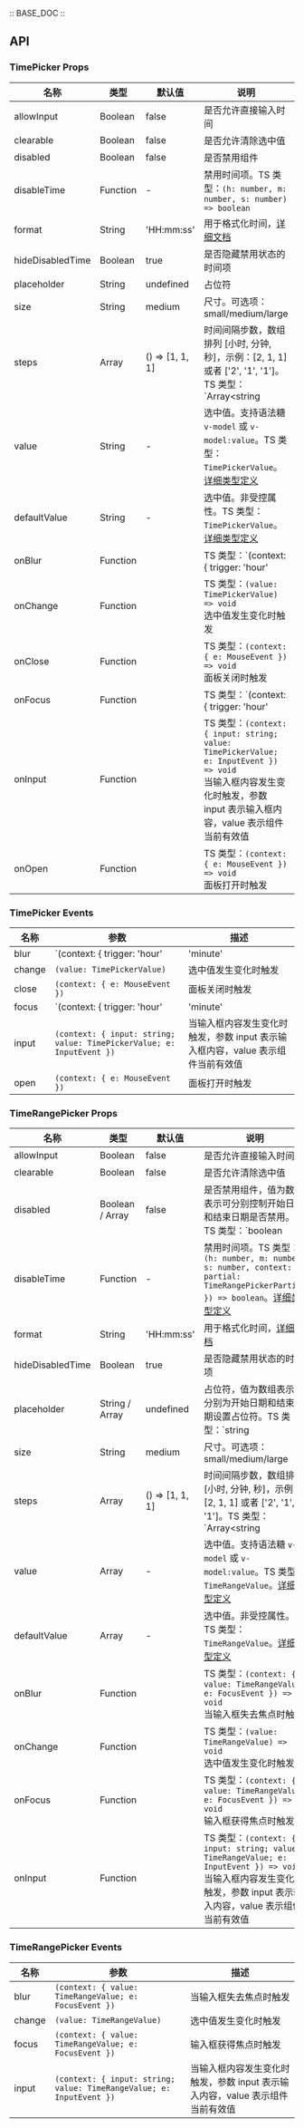 :: BASE_DOC ::

## API
### TimePicker Props

名称 | 类型 | 默认值 | 说明 | 必传
-- | -- | -- | -- | --
allowInput | Boolean | false | 是否允许直接输入时间 | N
clearable | Boolean | false | 是否允许清除选中值 | N
disabled | Boolean | false | 是否禁用组件 | N
disableTime | Function | - | 禁用时间项。TS 类型：`(h: number, m: number, s: number) => boolean` | N
format | String | 'HH:mm:ss' | 用于格式化时间，[详细文档](https://day.js.org/docs/en/display/format) | N
hideDisabledTime | Boolean | true | 是否隐藏禁用状态的时间项 | N
placeholder | String | undefined | 占位符 | N
size | String | medium | 尺寸。可选项：small/medium/large | N
steps | Array | () => [1, 1, 1] | 时间间隔步数，数组排列 [小时, 分钟, 秒]，示例：[2, 1, 1] 或者 ['2', '1', '1']。TS 类型：`Array<string | number>` | N
value | String | - | 选中值。支持语法糖 `v-model` 或 `v-model:value`。TS 类型：`TimePickerValue`。[详细类型定义](https://github.com/Tencent/tdesign-vue-next/tree/develop/src/time-picker/type.ts) | N
defaultValue | String | - | 选中值。非受控属性。TS 类型：`TimePickerValue`。[详细类型定义](https://github.com/Tencent/tdesign-vue-next/tree/develop/src/time-picker/type.ts) | N
onBlur | Function |  | TS 类型：`(context: { trigger: 'hour' | 'minute' | 'second'; input: string; value: TimePickerValue; e: FocusEvent }) => void`<br/>当输入框失去焦点时触发，参数 input 表示输入框内容，value 表示组件当前有效值，trigger 表示触发源头 | N
onChange | Function |  | TS 类型：`(value: TimePickerValue) => void`<br/>选中值发生变化时触发 | N
onClose | Function |  | TS 类型：`(context: { e: MouseEvent }) => void`<br/>面板关闭时触发 | N
onFocus | Function |  | TS 类型：`(context: { trigger: 'hour' | 'minute' | 'second'; input: string; value: TimePickerValue; e: FocusEvent }) => void`<br/>输入框获得焦点时触发，参数 input 表示输入框内容，value 表示组件当前有效值，trigger 表示触发源头 | N
onInput | Function |  | TS 类型：`(context: { input: string; value: TimePickerValue; e: InputEvent }) => void`<br/>当输入框内容发生变化时触发，参数 input 表示输入框内容，value 表示组件当前有效值 | N
onOpen | Function |  | TS 类型：`(context: { e: MouseEvent }) => void`<br/>面板打开时触发 | N

### TimePicker Events

名称 | 参数 | 描述
-- | -- | --
blur | `(context: { trigger: 'hour' | 'minute' | 'second'; input: string; value: TimePickerValue; e: FocusEvent })` | 当输入框失去焦点时触发，参数 input 表示输入框内容，value 表示组件当前有效值，trigger 表示触发源头
change | `(value: TimePickerValue)` | 选中值发生变化时触发
close | `(context: { e: MouseEvent })` | 面板关闭时触发
focus | `(context: { trigger: 'hour' | 'minute' | 'second'; input: string; value: TimePickerValue; e: FocusEvent })` | 输入框获得焦点时触发，参数 input 表示输入框内容，value 表示组件当前有效值，trigger 表示触发源头
input | `(context: { input: string; value: TimePickerValue; e: InputEvent })` | 当输入框内容发生变化时触发，参数 input 表示输入框内容，value 表示组件当前有效值
open | `(context: { e: MouseEvent })` | 面板打开时触发

### TimeRangePicker Props

名称 | 类型 | 默认值 | 说明 | 必传
-- | -- | -- | -- | --
allowInput | Boolean | false | 是否允许直接输入时间 | N
clearable | Boolean | false | 是否允许清除选中值 | N
disabled | Boolean / Array | false | 是否禁用组件，值为数组表示可分别控制开始日期和结束日期是否禁用。TS 类型：`boolean | Array<boolean>` | N
disableTime | Function | - | 禁用时间项。TS 类型：`(h: number, m: number, s: number, context: { partial: TimeRangePickerPartial }) => boolean`。[详细类型定义](https://github.com/Tencent/tdesign-vue-next/tree/develop/src/time-picker/type.ts) | N
format | String | 'HH:mm:ss' | 用于格式化时间，[详细文档](https://day.js.org/docs/en/display/format) | N
hideDisabledTime | Boolean | true | 是否隐藏禁用状态的时间项 | N
placeholder | String / Array | undefined | 占位符，值为数组表示可分别为开始日期和结束日期设置占位符。TS 类型：`string | Array<string>` | N
size | String | medium | 尺寸。可选项：small/medium/large | N
steps | Array | () => [1, 1, 1] | 时间间隔步数，数组排列 [小时, 分钟, 秒]，示例：[2, 1, 1] 或者 ['2', '1', '1']。TS 类型：`Array<string | number>` | N
value | Array | - | 选中值。支持语法糖 `v-model` 或 `v-model:value`。TS 类型：`TimeRangeValue`。[详细类型定义](https://github.com/Tencent/tdesign-vue-next/tree/develop/src/time-picker/type.ts) | N
defaultValue | Array | - | 选中值。非受控属性。TS 类型：`TimeRangeValue`。[详细类型定义](https://github.com/Tencent/tdesign-vue-next/tree/develop/src/time-picker/type.ts) | N
onBlur | Function |  | TS 类型：`(context: { value: TimeRangeValue; e: FocusEvent }) => void`<br/>当输入框失去焦点时触发 | N
onChange | Function |  | TS 类型：`(value: TimeRangeValue) => void`<br/>选中值发生变化时触发 | N
onFocus | Function |  | TS 类型：`(context: { value: TimeRangeValue; e: FocusEvent }) => void`<br/>输入框获得焦点时触发 | N
onInput | Function |  | TS 类型：`(context: { input: string; value: TimeRangeValue; e: InputEvent }) => void`<br/>当输入框内容发生变化时触发，参数 input 表示输入内容，value 表示组件当前有效值 | N

### TimeRangePicker Events

名称 | 参数 | 描述
-- | -- | --
blur | `(context: { value: TimeRangeValue; e: FocusEvent })` | 当输入框失去焦点时触发
change | `(value: TimeRangeValue)` | 选中值发生变化时触发
focus | `(context: { value: TimeRangeValue; e: FocusEvent })` | 输入框获得焦点时触发
input | `(context: { input: string; value: TimeRangeValue; e: InputEvent })` | 当输入框内容发生变化时触发，参数 input 表示输入内容，value 表示组件当前有效值
